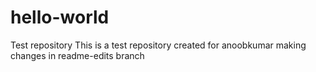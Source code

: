 # hello-world
Test repository
This is a test repository created for anoobkumar
making changes in readme-edits branch
